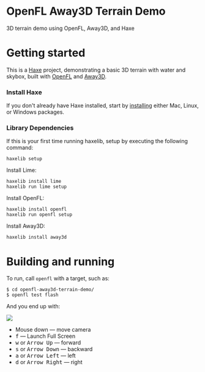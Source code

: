 # OpenFL Away3D Terrain Demo
3D terrain demo using OpenFL, Away3D, and Haxe

# Getting started

This is a [Haxe](http://haxe.org/) project, demonstrating a basic 3D terrain with water and skybox, built with [OpenFL](http://www.openfl.org/) and [Away3D](http://away3d.com/).

### Install Haxe

If you don't already have Haxe installed, start by [installing](http://haxe.org/download/) either Mac, Linux, or Windows packages.

### Library Dependencies

If this is your first time running haxelib, setup by executing the following command:

    haxelib setup

Install Lime:

    haxelib install lime
    haxelib run lime setup
    
Install OpenFL:

    haxelib install openfl
    haxelib run openfl setup
    
Install Away3D:

    haxelib install away3d
    
# Building and running

To run, call `openfl` with a target, such as:

    $ cd openfl-away3d-terrain-demo/
    $ openfl test flash

And you end up with:

<img src="http://labs.jasonsturges.com/openfl/openfl-away3d-terrain-demo/openfl-away3d-terrain-demo.jpg" />

- Mouse down &mdash; move camera
- <kbd>f</kbd> &mdash; Launch Full Screen
- <kbd>w</kbd> or <kbd>Arrow Up</kbd> &mdash; forward
- <kbd>s</kbd> or <kbd>Arrow Down</kbd> &mdash; backward
- <kbd>a</kbd> or <kbd>Arrow Left</kbd> &mdash; left
- <kbd>d</kbd> or <kbd>Arrow Right</kbd> &mdash; right
